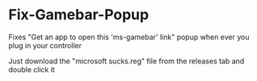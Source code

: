 # Fix-Gamebar-Popup
Fixes "Get an app to open this 'ms-gamebar' link" popup when ever you plug in your controller

Just download the "microsoft sucks.reg" file from the releases tab and double click it
